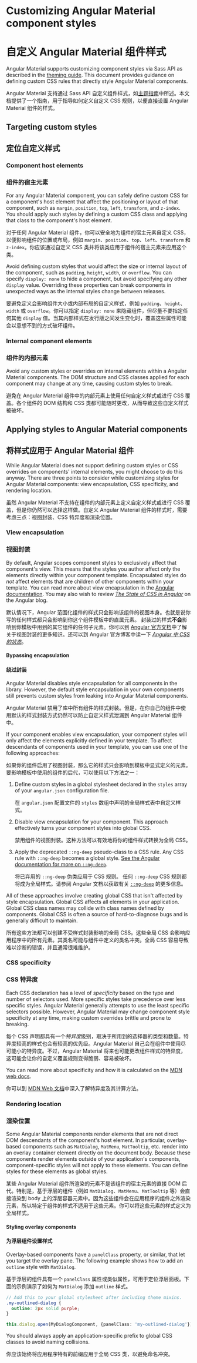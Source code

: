 # Customizing Angular Material component styles

# 自定义 Angular Material 组件样式

Angular Material supports customizing component styles via Sass API as described in the [theming
guide][]. This document provides guidance on defining custom CSS rules that directly style
Angular Material components.

Angular Material 支持通过 Sass API 自定义组件样式，如[主题指南][]中所述。本文档提供了一个指南，用于指导如何定义自定义 CSS 规则，以便直接设置 Angular Material 组件的样式。

[theming guide]: https://material.angular.io/guide/theming

[主题指南]: https://material.angular.cn/guide/theming

## Targeting custom styles

## 定位自定义样式

### Component host elements

### 组件的宿主元素

For any Angular Material component, you can safely define custom CSS for a component's host element
that affect the positioning or layout of that component, such as `margin`, `position`, `top`,
`left`, `transform`, and `z-index`. You should apply such styles by defining a custom CSS
class and applying that class to the component's host element.

对于任何 Angular Material 组件，你可以安全地为组件的宿主元素自定义 CSS，以便影响组件的位置或布局，例如 `margin`、`position`、`top`、`left`、`transform` 和 `z-index`。你应该通过自定义 CSS 类并将该类应用于组件的宿主元素来应用这个类。

Avoid defining custom styles that would affect the size or internal layout of the component, such as
`padding`, `height`, `width`, or `overflow`. You can specify `display: none` to hide a component,
but avoid specifying any other `display` value. Overriding these properties can break components
in unexpected ways as the internal styles change between releases.

要避免定义会影响组件大小或内部布局的自定义样式，例如 `padding`、`height`、`width` 或 `overflow`。你可以指定 `display: none` 来隐藏组件，但尽量不要指定任何其他 `display` 值。当其内部样式在发行版之间发生变化时，覆盖这些属性可能会以意想不到的方式破坏组件。

### Internal component elements

### 组件的内部元素

Avoid any custom styles or overrides on internal elements within a Angular Material components.
The DOM structure and CSS classes applied for each component may change at any time, causing custom
styles to break.

避免在 Angular Material 组件中的内部元素上使用任何自定义样式或进行 CSS 覆盖。各个组件的 DOM 结构和 CSS 类都可能随时更改，从而导致这些自定义样式被破坏。

## Applying styles to Angular Material components

## 将样式应用于 Angular Material 组件

While Angular Material does not support defining custom styles or CSS overrides on components'
internal elements, you might choose to do this anyway. There are three points to consider while
customizing styles for Angular Material components: view encapsulation, CSS specificity, and
rendering location.

虽然 Angular Material 不支持在组件的内部元素上定义自定义样式或进行 CSS 覆盖，但是你仍然可以选择这样做。自定义 Angular Material 组件的样式时，需要考虑三点：视图封装、CSS 特异度和渲染位置。

### View encapsulation

### 视图封装

By default, Angular scopes component styles to exclusively affect that component's view. This means
that the styles you author affect only the elements directly within your component template.
Encapsulated styles do *not* affect elements that are children of other components within your
template. You can read more about view encapsulation in the
[Angular documentation](https://angular.io/guide/component-styles#view-encapsulation). You may
also wish to review
[_The State of CSS in Angular_](https://blog.angular.io/the-state-of-css-in-angular-4a52d4bd2700)
on the Angular blog.

默认情况下，Angular 范围化组件的样式只会影响该组件的视图本身。也就是说你写的任何样式都只会影响到你这个组件模板中的直属元素。 封装过的样式**不会**影响到你模板中用到的其它组件的任何子元素。你可以到 [Angular 官方文档](https://angular.cn/guide/component-styles#view-encapsulation)中了解关于视图封装的更多知识。还可以到 Angular 官方博客中读一下 [*Angular 中 CSS 的状态*](https://blog.angular.cn/the-state-of-css-in-angular-4a52d4bd2700)。

#### Bypassing encapsulation

#### 绕过封装

Angular Material disables style encapsulation for all components in the library. However, the
default style encapsulation in your own components still prevents custom styles from leaking into
Angular Material components.

Angular Material 禁用了库中所有组件的样式封装。但是，在你自己的组件中使用默认的样式封装方式仍然可以防止自定义样式泄漏到 Angular Material 组件中。

If your component enables view encapsulation, your component styles will only
affect the elements explicitly defined in your template. To affect descendants of components used
in your template, you can use one of the following approaches:

如果你的组件启用了视图封装，那么它的样式只会影响到模板中显式定义的元素。要影响模板中使用的组件的后代，可以使用以下方法之一：

1. Define custom styles in a global stylesheet declared in the `styles` array of your `angular.json`
   configuration file.

   在 `angular.json` 配置文件的 `styles` 数组中声明的全局样式表中自定义样式。

2. Disable view encapsulation for your component. This approach effectively turns your component
   styles into global CSS.

   禁用组件的视图封装。这种方法可以有效地将你的组件样式转换为全局 CSS。

3. Apply the deprecated `::ng-deep` pseudo-class to a CSS rule. Any CSS rule with `::ng-deep`
   becomes a global style. [See the Angular documentation for more on `::ng-deep`][ng-deep].

   将已弃用的 `::ng-deep` 伪类应用于 CSS 规则。 任何 `::ng-deep` CSS 规则都将成为全局样式。请参阅 Angular 文档以获取有关 [`::ng-deep`][ng-deep] 的更多信息。

All of these approaches involve creating global CSS that isn't affected by style encapsulation.
Global CSS affects all elements in your application. Global CSS class names may collide with class
names defined by components. Global CSS is often a source of hard-to-diagnose bugs and is generally
difficult to maintain.

所有这些方法都可以创建不受样式封装影响的全局 CSS。这些全局 CSS 会影响应用程序中的所有元素。其类名可能与组件中定义的类名冲突。全局 CSS 容易导致难以诊断的错误，并且通常很难维护。

[ng-deep]: https://angular.io/guide/component-styles#deprecated-deep--and-ng-deep

### CSS specificity

### CSS 特异度

Each CSS declaration has a level of *specificity* based on the type and number of selectors used.
More specific styles take precedence over less specific styles. Angular Material generally attempts
to use the least specific selectors possible. However, Angular Material may change component style
specificity at any time, making custom overrides brittle and prone to breaking.

每个 CSS 声明都具有一个*特异度*级别，取决于所用到的选择器的类型和数量。特异度较高的样式也会有较高的优先级。Angular Material 自己会在组件中使用尽可能小的特异度。不过，Angular Material 将来也可能更改组件样式的特异度，这可能会让你的自定义覆盖规则变得脆弱、容易被破坏。

You can read more about specificity and how it is calculated on the
[MDN web docs](https://developer.mozilla.org/en-US/docs/Web/CSS/Specificity).

你可以到 [MDN Web 文档](https://developer.mozilla.org/en-US/docs/Web/CSS/Specificity)中深入了解特异度及其计算方法。

### Rendering location

### 渲染位置

Some Angular Material components render elements that are not direct DOM descendants of the
component's host element. In particular, overlay-based components such as `MatDialog`, `MatMenu`,
`MatTooltip`, etc. render into an overlay container element directly on the document body. Because
these components render elements outside of your application's components, component-specific styles
will not apply to these elements. You can define styles for these elements as global styles.

某些 Angular Material 组件所渲染的元素不是该组件的宿主元素的直接 DOM 后代。特别是，基于浮层的组件（例如 `MatDialog`、`MatMenu`、`MatTooltip` 等）会直接渲染到 body 上的浮层容器元素中。因为这些组件会在应用程序的组件之外渲染元素，所以特定于组件的样式不适用于这些元素。你可以将这些元素的样式定义为全局样式。

#### Styling overlay components

#### 为浮层组件设置样式

Overlay-based components have a `panelClass` property, or similar, that let you target the
overlay pane. The following example shows how to add an `outline` style with `MatDialog`.

基于浮层的组件具有一个 `panelClass` 属性或类似属性，可用于定位浮层面板。下面的示例演示了如何为 `MatDialog` 添加 `outline` 样式。

```scss
// Add this to your global stylesheet after including theme mixins.
.my-outlined-dialog {
  outline: 2px solid purple;
}
```

```ts
this.dialog.open(MyDialogComponent, {panelClass: 'my-outlined-dialog'})
```

You should always apply an application-specific prefix to global CSS classes to avoid naming
collisions.

你应该始终将应用程序特有的前缀应用于全局 CSS 类，以避免命名冲突。